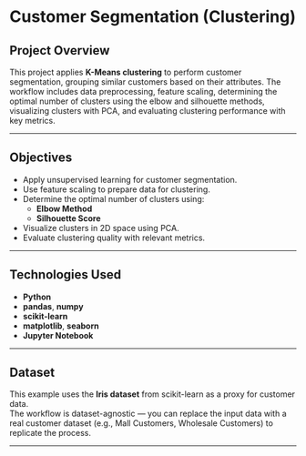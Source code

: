 # Customer Segmentation (Clustering)

## Project Overview
This project applies **K-Means clustering** to perform customer segmentation, grouping similar customers based on their attributes. The workflow includes data preprocessing, feature scaling, determining the optimal number of clusters using the elbow and silhouette methods, visualizing clusters with PCA, and evaluating clustering performance with key metrics.

---

## Objectives
- Apply unsupervised learning for customer segmentation.
- Use feature scaling to prepare data for clustering.
- Determine the optimal number of clusters using:
  - **Elbow Method**
  - **Silhouette Score**
- Visualize clusters in 2D space using PCA.
- Evaluate clustering quality with relevant metrics.

---

## Technologies Used
- **Python**
- **pandas**, **numpy**
- **scikit-learn**
- **matplotlib**, **seaborn**
- **Jupyter Notebook**

---

## Dataset
This example uses the **Iris dataset** from scikit-learn as a proxy for customer data.  
The workflow is dataset-agnostic — you can replace the input data with a real customer dataset (e.g., Mall Customers, Wholesale Customers) to replicate the process.

---



